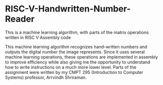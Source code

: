 # RISC-V-Handwritten-Number-Reader
<p>This is a machine learning algorithm, with parts of the matrix operations written in RISC V Assembly code</p>

<p> This machine learning algorithm recognizes hand-written numbers and outputs the digital number the image represents. Since it uses several machine 
learning operations, these operations are implemented in assembly to improve efficiency while also giving me the opportunity to understand how to write 
instructions on a much more lower level. Parts of the assignment were written by my CMPT 295 (Introduction to Computer Systems) professor, 
Arrvindh Shriraman. <p/>
